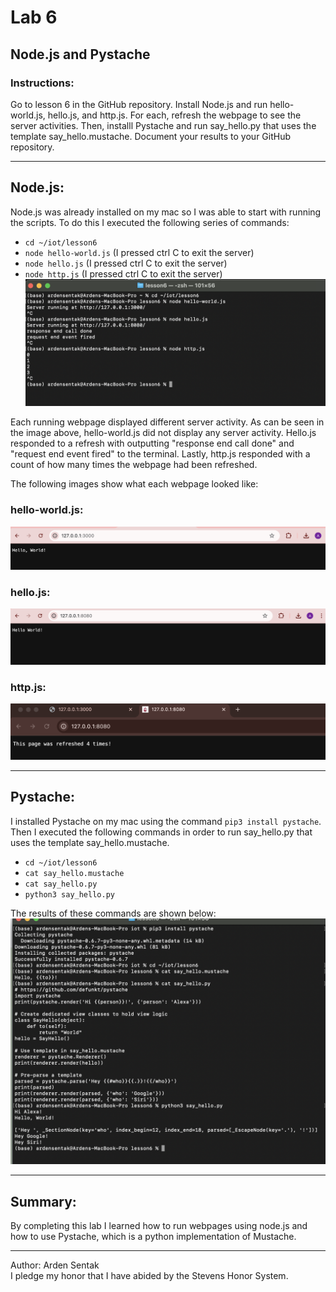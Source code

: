# Lab 6
## Node.js and Pystache
### Instructions:
Go to lesson 6 in the GitHub repository. Install Node.js and run hello-world.js, hello.js, and http.js. For each, refresh the webpage to see the server activities. Then, installl Pystache 
and run say_hello.py that uses the template say_hello.mustache. Document your results to your GitHub repository.

---
## Node.js:
Node.js was already installed on my mac so I was able to start with running the scripts. To do this I executed the following series of commands: 
- `cd ~/iot/lesson6`
- `node hello-world.js` (I pressed ctrl C to exit the server)
- `node hello.js` (I pressed ctrl C to exit the server)
- `node http.js` (I pressed ctrl C to exit the server)
![node.js terminal code](https://github.com/ardensentak/CPE322/blob/main/Labs/Lab6/lab6images/nodejscode.png)

Each running webpage displayed different server activity. As can be seen in the image above, hello-world.js did not display any server activity. Hello.js responded to a refresh with outputting
"response end call done" and "request end event fired" to the terminal. Lastly, http.js responded with a count of how many times the webpage had been refreshed. 

The following images show what each webpage looked like: 

### hello-world.js:
![hello-world.js webpage](https://github.com/ardensentak/CPE322/blob/main/Labs/Lab6/lab6images/helloworldjsserver.png)

### hello.js:
![hello.js webpage](https://github.com/ardensentak/CPE322/blob/main/Labs/Lab6/lab6images/hellojsserver.png)

### http.js:
![http.js webpage](https://github.com/ardensentak/CPE322/blob/main/Labs/Lab6/lab6images/nodehttpjspage.png)

---
## Pystache:
I installed Pystache on my mac using the command `pip3 install pystache`. Then I executed the following commands in order to 
run say_hello.py that uses the template say_hello.mustache.
- `cd ~/iot/lesson6`
- `cat say_hello.mustache`
- `cat say_hello.py`
- `python3 say_hello.py`

The results of these commands are shown below: 
![pystache results](https://github.com/ardensentak/CPE322/blob/main/Labs/Lab6/lab6images/pystache.png)

---
## Summary:
By completing this lab I learned how to run webpages using node.js and how to use Pystache, which is a python implementation of Mustache. 

---

Author: Arden Sentak </br>
I pledge my honor that I have abided by the Stevens Honor System. 
